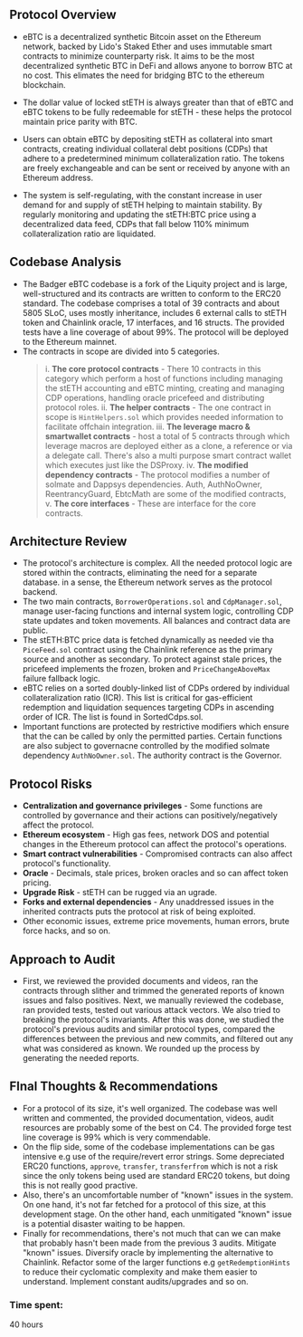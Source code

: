 ## **Protocol Overview**

- eBTC is a decentralized synthetic Bitcoin asset on the Ethereum network, backed by Lido's Staked Ether and uses  immutable smart contracts to minimize counterparty risk. It aims to be the most decentralized synthetic BTC in DeFi and allows anyone to borrow BTC at no cost. This elimates the need for bridging BTC to the ethereum blockchain.

- The dollar value of locked stETH is always greater than that of eBTC and eBTC tokens to be fully redeemable for stETH - these helps the protocol maintain price parity with BTC.

- Users can obtain eBTC by depositing stETH as collateral into smart contracts, creating individual collateral debt positions (CDPs) that adhere to a predetermined minimum collateralization ratio. The tokens are freely exchangeable and can be sent or received by anyone with an Ethereum address. 

- The system is self-regulating, with the constant increase in user demand for and supply of stETH helping to maintain stability. By regularly monitoring and updating the stETH:BTC price using a decentralized data feed, CDPs that fall below 110% minimum collateralization ratio are liquidated.

## **Codebase Analysis**

- The Badger eBTC codebase is a fork of the Liquity project and is large, well-structured and its contracts are written to conform to the ERC20 standard. The codebase comprises a total of 39 contracts and about 5805 SLoC, uses mostly inheritance, includes 6 external calls to stETH token and Chainlink oracle, 17 interfaces, and 16 structs. The provided tests have a line coverage of about 99%. The protocol will be deployed to the Ethereum mainnet.
- The contracts in scope are divided into 5 categories.
  >   i. **The core protocol contracts** - There 10 contracts in this category which perform a host of functions including managing the stETH accounting and eBTC minting, creating and managing CDP operations, handling oracle pricefeed and distributing protocol roles.
  >   ii. **The helper contracts** - The one contract in scope is `HintHelpers.sol` which provides needed information to facilitate offchain integration.
  >   iii. **The leverage macro & smartwallet contracts** - host a total of 5 contracts through which leverage macros are deployed either as a clone, a reference or via a delegate call. There's also a multi purpose smart contract wallet which executes just like the DSProxy.
  >   iv. **The modified dependency contracts** - The protocol modifies a number of solmate and Dappsys dependencies. Auth, AuthNoOwner, ReentrancyGuard, EbtcMath are some of the modified contracts,
  >   v. **The core interfaces** - These are interface for the core contracts.

## **Architecture Review**

- The protocol's architecture is complex. All the needed protocol logic are stored within the contracts, eliminating the need for a separate database. in a sense, the Ethereum network serves as the protocol backend.
- The two main contracts, `BorrowerOperations.sol` and `CdpManager.sol`, manage user-facing functions and internal system logic, controlling CDP state updates and token movements. All balances and contract data are public.
- The stETH:BTC price data is fetched dynamically as needed vie tha `PiceFeed.sol` contract using the Chainlink reference as the primary source and another as secondary. To protect against stale prices, the pricefeed implements the frozen, broken and `PriceChangeAboveMax` failure fallback logic.
- eBTC relies on a sorted doubly-linked list of CDPs ordered by individual collateralization ratio (ICR). This list is critical for gas-efficient redemption and liquidation sequences targeting CDPs in ascending order of ICR. The list is found in SortedCdps.sol.
- Important functions are protected by restrictive modifiers which ensure that the can be called by only the permitted parties. Certain functions are also subject to governacne controlled by the modified solmate dependency `AuthNoOwner.sol`. The authority contract is the Governor.

## **Protocol Risks**

- **Centralization and governance privileges** - Some functions are controlled by governance and their actions can positively/negatively affect the protocol.
- **Ethereum ecosystem** - High gas fees, network DOS and potential changes in the Ethereum protocol can affect the protocol's operations.
- **Smart contract vulnerabilities** - Compromised contracts can also affect protocol's functionality.
- **Oracle** - Decimals, stale prices, broken oracles and so can affect token pricing.
- **Upgrade Risk** - stETH can be rugged via an ugrade.
- **Forks and external dependencies** - Any unaddressed issues in the inherited contracts puts the protocol at risk of being exploited.
- Other economic issues, extreme price movements, human errors, brute force hacks, and so on.

## **Approach to Audit**
- First, we reviewed the provided documents and videos, ran the contracts through slither and trimmed the generated reports of known issues and falso positives. Next, we manually reviewed the codebase, ran provided tests, tested out various attack vectors. We also tried to breaking the protocol's invariants. After this was done, we studied the protocol's previous audits and similar protocol types, compared the differences between the previous and new commits, and filtered out any what was considered as known. We rounded up the process by generating the needed reports.

## **FInal Thoughts & Recommendations**
- For a protocol of its size, it's well organized. The codebase was well written and commented, the provided documentation, videos, audit resources are probably some of the best on C4. The provided forge test line coverage is 99% which is very commendable. 
- On the flip side, some of the codebase implementations can be gas intensive e.g use of the require/revert error strings. Some depreciated ERC20 functions, `approve`, `transfer`, `transferfrom` which is not a risk since the only tokens being used are standard ERC20 tokens, but doing this is not really good practive. 
- Also, there's an uncomfortable number of "known" issues in the system. On one hand, it's not far fetched for a protocol of this size, at this development stage. On the other hand, each unmitigated "known" issue is a potential disaster waiting to be happen.
- Finally for recommendations,  there's not much that can we can make that probably hasn't been made from the previous 3 audits. Mitigate "known" issues. Diversify oracle by implementing the alternative to Chainlink. Refactor some of the larger functions e.g `getRedemptionHints` to reduce their cyclomatic complexity and make them easier to understand. Implement constant audits/upgrades and so on.




### Time spent:
40 hours